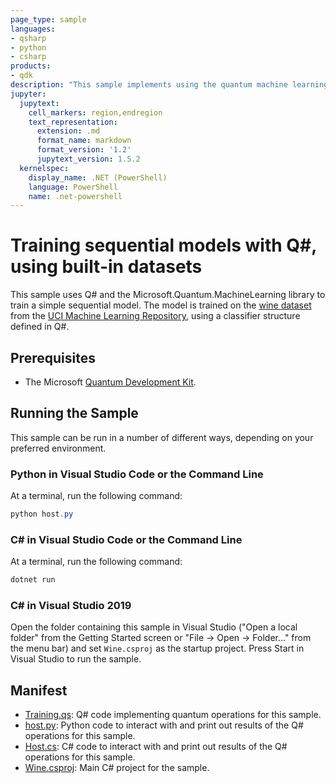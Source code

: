 ```yaml
---
page_type: sample
languages:
- qsharp
- python
- csharp
products:
- qdk
description: "This sample implements using the quantum machine learning library to train a sequential model on the half-moons dataset."
jupyter:
  jupytext:
    cell_markers: region,endregion
    text_representation:
      extension: .md
      format_name: markdown
      format_version: '1.2'
      jupytext_version: 1.5.2
  kernelspec:
    display_name: .NET (PowerShell)
    language: PowerShell
    name: .net-powershell
---
```


# Training sequential models with Q#, using built-in datasets

This sample uses Q# and the Microsoft.Quantum.MachineLearning library to train a simple sequential model.
The model is trained on the [wine dataset](https://archive.ics.uci.edu/ml/datasets/wine) from the [UCI Machine Learning Repository](https://archive.ics.uci.edu/), using a classifier structure defined in Q#.


## Prerequisites

- The Microsoft [Quantum Development Kit](https://docs.microsoft.com/quantum/install-guide/).

## Running the Sample

This sample can be run in a number of different ways, depending on your preferred environment.

### Python in Visual Studio Code or the Command Line ###

At a terminal, run the following command:

```powershell
python host.py
```

### C# in Visual Studio Code or the Command Line

At a terminal, run the following command:

```powershell
dotnet run
```

### C# in Visual Studio 2019

Open the folder containing this sample in Visual Studio ("Open a local folder" from the Getting Started screen or "File → Open → Folder..." from the menu bar) and set `Wine.csproj` as the startup project.
Press Start in Visual Studio to run the sample. 

## Manifest

- [Training.qs](https://github.com/microsoft/Quantum/blob/master/samples/machine-learning/wine/Training.qs): Q# code implementing quantum operations for this sample.
- [host.py](https://github.com/microsoft/Quantum/blob/master/samples/machine-learning/wine/host.py): Python code to interact with and print out results of the Q# operations for this sample.
- [Host.cs](https://github.com/microsoft/Quantum/blob/master/samples/machine-learning/wine/Host.cs): C# code to interact with and print out results of the Q# operations for this sample.
- [Wine.csproj](https://github.com/microsoft/Quantum/blob/master/samples/machine-learning/wine/Wine.csproj): Main C# project for the sample.

